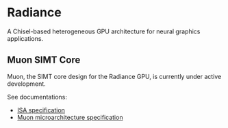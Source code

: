 Radiance
========

A Chisel-based heterogeneous GPU architecture for neural graphics applications.

Muon SIMT Core
--------------

Muon, the SIMT core design for the Radiance GPU, is currently under active development.

See documentations:
* [ISA specification](docs/isa.md)
* [Muon microarchitecture specification](docs/muon.md)
